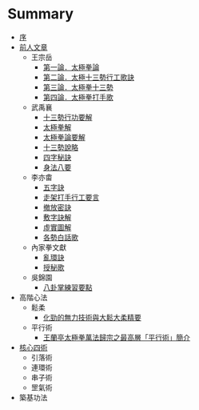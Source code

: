 # Summary

* [序](README.md)
* [前人文章](chap01/README.md)
   * 王宗岳
       * [第一論．太極拳論](chap01/article001.md)
       * [第二論．太極十三勢行工歌訣](chap01/article002.md)
       * [第三論．太極拳十三勢](chap01/article003.md)
       * [第四論．太極拳打手歌](chap01/article004.md)
   * 武禹襄
       * [十三勢行功要解](chap01/article005.md)
       * [太極拳解](chap01/article006.md)
       * [太極拳論要解](chap01/article007.md)
       * [十三勢說略](chap01/article008.md)
       * [四字秘訣](chap01/article009.md)
       * [身法八要](chap01/article010.md)
   * 李亦畬
       * [五字訣](chap01/article011.md)
       * [走架打手行工要言](chap01/article012.md)
       * [撤放密訣](chap01/article013.md)
       * [敷字訣解](chap01/article014.md)
       * [虛實圖解](chap01/article015.md)
       * [各勢白話歌](chap01/article016.md)
   * 內家拳文獻
       * [亂環訣](chap01/luan_huan_jue.md)
       * [授秘歌](chap01/shou_mi_ge.md)
   * 吳錦園
       * [八卦掌練習要點](chap01/ba_gua_zhang.md)
* 高階心法
   * 鬆柔
       * [化勁的無力技術與大鬆大柔精要](chap02/hua-jin.md)
   * 平行術
       * [王蘭亭太極拳萬法歸宗之最高層「平行術」簡介](chap02/ping_xing.md)
* [核心四術](chap02/README.md)
   * 引落術
   * 連環術
   * 串子術
   * 罡氣術
* 築基功法

